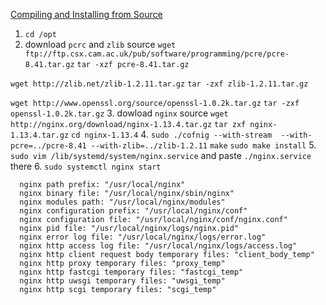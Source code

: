 [Compiling and Installing from Source](https://docs.nginx.com/nginx/admin-guide/installing-nginx/installing-nginx-open-source/#compiling-and-installing-from-source)
1. `cd /opt`
2. download `pcrc` and `zlib` source
`wget ftp://ftp.csx.cam.ac.uk/pub/software/programming/pcre/pcre-8.41.tar.gz`
`tar -xzf pcre-8.41.tar.gz`

`wget http://zlib.net/zlib-1.2.11.tar.gz`
`tar -zxf zlib-1.2.11.tar.gz`

`wget http://www.openssl.org/source/openssl-1.0.2k.tar.gz`
`tar -zxf openssl-1.0.2k.tar.gz`
3. dowload `nginx` source
`wget http://nginx.org/download/nginx-1.13.4.tar.gz`
`tar zxf nginx-1.13.4.tar.gz`
`cd nginx-1.13.4`
4. `sudo ./cofnig --with-stream  --with-pcre=../pcre-8.41 --with-zlib=../zlib-1.2.11`
   `make`
   `sudo make install`
5. `sudo vim /lib/systemd/system/nginx.service`
    and paste `./nginx.service` there
6. `sudo systemctl nginx start`


```
  nginx path prefix: "/usr/local/nginx"
  nginx binary file: "/usr/local/nginx/sbin/nginx"
  nginx modules path: "/usr/local/nginx/modules"
  nginx configuration prefix: "/usr/local/nginx/conf"
  nginx configuration file: "/usr/local/nginx/conf/nginx.conf"
  nginx pid file: "/usr/local/nginx/logs/nginx.pid"
  nginx error log file: "/usr/local/nginx/logs/error.log"
  nginx http access log file: "/usr/local/nginx/logs/access.log"
  nginx http client request body temporary files: "client_body_temp"
  nginx http proxy temporary files: "proxy_temp"
  nginx http fastcgi temporary files: "fastcgi_temp"
  nginx http uwsgi temporary files: "uwsgi_temp"
  nginx http scgi temporary files: "scgi_temp" 
```